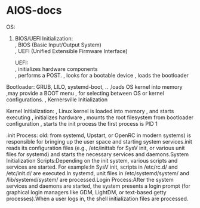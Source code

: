 # AIOS-docs

OS:
1. BIOS/UEFI Initialization:  
   , BIOS (Basic Input/Output System)  
   , UEFI (Unified Extensible Firmware Interface)  
  
   UEFI:  
   , initializes hardware components   
   , performs a POST. 
   , looks for a bootable device
   , loads the bootloader    
  
  Bootloader:
  GRUB, LILO, systemd-boot, ..
  ,loads OS kernel into memory
     ,may provide a BOOT menu
     , for selecting between OS
       or kernel configurations.
  , Kernersville Initialization 

  Kernel Initialization:
  , Linux kernel is loaded into memory
  , and starts executing
  , initializes hardware
     , mounts the root filesystem
       from bootloader configuration
  , starts the init process
    the first process is PID 1
   
  .init Process:
     old: from systemd, Upstart, or OpenRC in modern systems) is responsible for bringing up the user space and starting system services.init reads its configuration files (e.g., /etc/inittab for SysV init, or various unit files for systemd) and starts the necessary services and daemons.System Initialization Scripts:Depending on the init system, various scripts and services are started. For example:In SysV init, scripts in /etc/rc.d/ and /etc/init.d/ are executed.In systemd, unit files in /etc/systemd/system/ and /lib/systemd/system/ are processed.Login Process:After the system services and daemons are started, the system presents a login prompt (for graphical login managers like GDM, LightDM, or text-based getty processes).When a user logs in, the shell initialization files are processed.